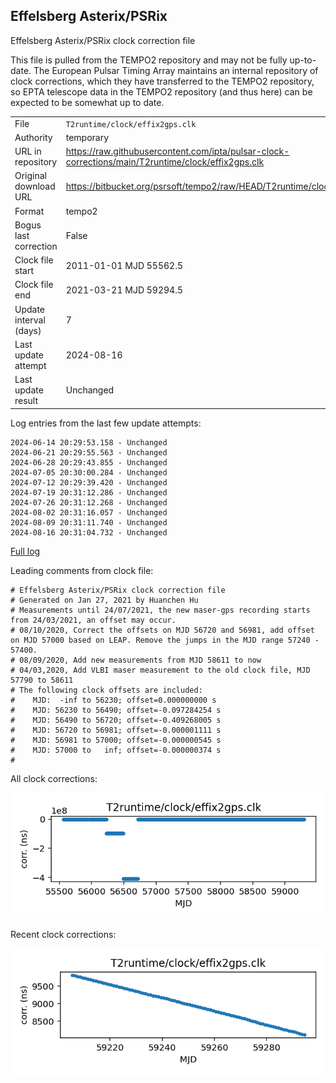 
## Effelsberg Asterix/PSRix

Effelsberg Asterix/PSRix clock correction file

This file is pulled from the TEMPO2 repository and may not be fully
up-to-date. The European Pulsar Timing Array maintains an internal
repository of clock corrections, which they have transferred to the TEMPO2
repository, so  EPTA telescope data in the TEMPO2 repository (and
thus here) can be expected to be somewhat up to date.

|     |     |
|:--- |:--- |
| File | `T2runtime/clock/effix2gps.clk` |
| Authority | temporary |
| URL in repository | <https://raw.githubusercontent.com/ipta/pulsar-clock-corrections/main/T2runtime/clock/effix2gps.clk> |
| Original download URL | <https://bitbucket.org/psrsoft/tempo2/raw/HEAD/T2runtime/clock/effix2gps.clk> |
| Format | tempo2 |
| Bogus last correction | False |
| Clock file start | 2011-01-01 MJD 55562.5 |
| Clock file end | 2021-03-21 MJD 59294.5 |
| Update interval (days) | 7 |
| Last update attempt | 2024-08-16 |
| Last update result | Unchanged |

Log entries from the last few update attempts:
```
2024-06-14 20:29:53.158 - Unchanged
2024-06-21 20:29:55.563 - Unchanged
2024-06-28 20:29:43.855 - Unchanged
2024-07-05 20:30:00.284 - Unchanged
2024-07-12 20:29:39.420 - Unchanged
2024-07-19 20:31:12.286 - Unchanged
2024-07-26 20:31:12.268 - Unchanged
2024-08-02 20:31:16.057 - Unchanged
2024-08-09 20:31:11.740 - Unchanged
2024-08-16 20:31:04.732 - Unchanged
```
[Full log](https://raw.githubusercontent.com/ipta/pulsar-clock-corrections/main/log/T2runtime/clock/effix2gps.clk.log)

Leading comments from clock file:

    # Effelsberg Asterix/PSRix clock correction file
    # Generated on Jan 27, 2021 by Huanchen Hu
    # Measurements until 24/07/2021, the new maser-gps recording starts from 24/03/2021, an offset may occur.
    # 08/10/2020, Correct the offsets on MJD 56720 and 56981, add offset on MJD 57000 based on LEAP. Remove the jumps in the MJD range 57240 - 57400.
    # 08/09/2020, Add new measurements from MJD 58611 to now
    # 04/03,2020, Add VLBI maser measurement to the old clock file, MJD 57790 to 58611
    # The following clock offsets are included:
    #    MJD:  -inf to 56230; offset=0.000000000 s
    #    MJD: 56230 to 56490; offset=-0.097284254 s
    #    MJD: 56490 to 56720; offset=-0.409268005 s
    #    MJD: 56720 to 56981; offset=-0.000001111 s
    #    MJD: 56981 to 57000; offset=-0.000000545 s
    #    MJD: 57000 to   inf; offset=-0.000000374 s
    #



All clock corrections:

![plot of all clock corrections](effix2gps.clk.png "All corrections")

Recent clock corrections:

![plot of recent clock corrections](effix2gps.clk.short.png "Recent corrections")


